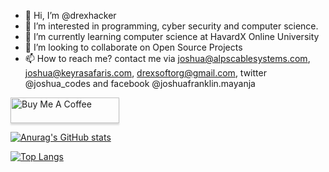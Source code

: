 - 👋 Hi, I’m @drexhacker
- 👀 I’m interested in programming, cyber security and computer science.
- 🌱 I’m currently learning computer science at HavardX Online University
- 💞️ I’m looking to collaborate on Open Source Projects
- 📫 How to reach me? contact me via joshua@alpscablesystems.com, joshua@keyrasafaris.com, drexsoftorg@gmail.com, twitter @joshua_codes and facebook @joshuafranklin.mayanja

<a href="https://www.buymeacoffee.com/drexsoftorg" target="_blank"><img src="https://www.buymeacoffee.com/assets/img/custom_images/orange_img.png" alt="Buy Me A Coffee" style="height: 41px !important;width: 174px !important;box-shadow: 0px 3px 2px 0px rgba(190, 190, 190, 0.5) !important;-webkit-box-shadow: 0px 3px 2px 0px rgba(190, 190, 190, 0.5) !important;" ></a>

<!--START_SECTION:waka-->
<!--END_SECTION:waka-->

[![Anurag's GitHub stats](https://github-readme-stats.vercel.app/api?username=drexhacker&count_private=true&show_icons=true&theme=tokyonight&include_all_commits=true)](https://github.com/anuraghazra/github-readme-stats)

[![Top Langs](https://github-readme-stats.vercel.app/api/top-langs/?username=drexhacker)](https://github.com/anuraghazra/github-readme-stats)


<!---
drexhacker/drexhacker is a ✨ special ✨ repository because its `README.md` (this file) appears on your GitHub profile.
You can click the Preview link to take a look at your changes.
--->
